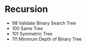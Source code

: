 # Recursion
* 98 Validate Binary Search Tree
* 100 Same Tree
* 101 Symmetric Tree
* 111 Minimum Depth of Binary Tree


